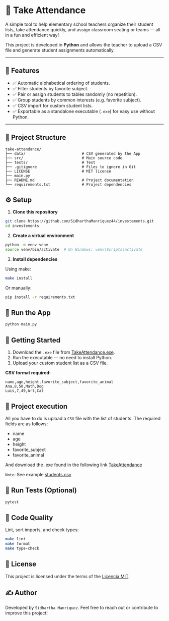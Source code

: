 # 🎒 Take Attendance

A simple tool to help elementary school teachers organize their student lists, take attendance quickly, and assign classroom seating or teams — all in a fun and efficient way!

This project is developed in **Python** and allows the teacher to upload a CSV file and generate student assignments automatically.

---

## 📌 Features

- ✅ Automatic alphabetical ordering of students.
- ✅ Filter students by favorite subject.
- ✅ Pair or assign students to tables randomly (no repetition).
- ✅ Group students by common interests (e.g. favorite subject).
- ✅ CSV import for custom student lists.
- ✅ Exportable as a standalone executable (`.exe`) for easy use without Python.


---

## 📁 Project Structure

```plaintext
take-attendance/
├── data/                         # CSV generated by the App
├── src/                          # Main source code
├── tests/                        # Test
├── .gitignore                    # Files to ignore in Git
├── LICENSE                       # MIT license
├── main.py  
├── README.md                     # Project documentation         
└── requirements.txt              # Project dependencies
```

## ⚙️ Setup

1. **Clone this repository**

```bash
git clone https://github.com/SidharthaManriquez44/investements.git
cd investements
```

2. **Create a virtual environment**

```bash
python -m venv venv
source venv/bin/activate  # On Windows: venv\Scripts\activate
```

3. **Install dependencies**

Using make:
```bash
make install
```
Or manually:

```bash
pip install -r requirements.txt
```
## 🧪 Run the App

```bash
python main.py
```

## 🚀 Getting Started

1. Download the `.exe` file from [TakeAttendance.exe](dist/TakeAttendance.exe).
2. Run the executable — no need to install Python.
3. Upload your custom student list as a CSV file.

**CSV format required:**

```csv
name,age,height,favorite_subject,favorite_animal
Ana,8,50,Math,Dog
Luis,7,49,Art,Cat
```

## 🧪 Project execution
All you have to do is upload a `CSV` file with the list of students. The required fields are as follows:

- name
- age
- height
- favorite_subject
- favorite_animal

And download the .exe found in the following link [TakeAttendance](dist/TakeAttendance.exe)

`Note`: See example [students.csv](data/students.csv)

## 🧪 Run Tests (Optional)

```bash
pytest
```

## 🧹 Code Quality

   Lint, sort imports, and check types:
```bash
make lint
make format
make type-check
```

## 📄 License

This project is licensed under the terms of the [Licencia MIT](LICENSE).


## ✍️ Author
Developed by `Sidhartha Manriquez`.
Feel free to reach out or contribute to improve this project!